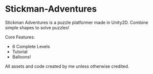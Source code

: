 # Stickman-Adventures
Stickman Adventures is a puzzle platformer made in Unity2D. Combine simple shapes to solve puzzles!

Core Features:
* 6 Complete Levels
* Tutorial
* Balloons!

All assets and code created by me unless otherwise credited.
